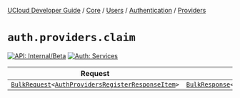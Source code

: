 [UCloud Developer Guide](/docs/developer-guide/README.md) / [Core](/docs/developer-guide/core/README.md) / [Users](/docs/developer-guide/core/users/README.md) / [Authentication](/docs/developer-guide/core/users/authentication/README.md) / [Providers](/docs/developer-guide/core/users/authentication/providers.md)

# `auth.providers.claim`

[![API: Internal/Beta](https://img.shields.io/static/v1?label=API&message=Internal/Beta&color=red&style=flat-square)](/docs/developer-guide/core/api-conventions.md)
[![Auth: Services](https://img.shields.io/static/v1?label=Auth&message=Services&color=informational&style=flat-square)](/docs/developer-guide/core/types.md#role)



| Request | Response | Error |
|---------|----------|-------|
|<code><a href='/docs/reference/dk.sdu.cloud.calls.BulkRequest.md'>BulkRequest</a>&lt;<a href='#authprovidersregisterresponseitem'>AuthProvidersRegisterResponseItem</a>&gt;</code>|<code><a href='/docs/reference/dk.sdu.cloud.calls.BulkResponse.md'>BulkResponse</a>&lt;<a href='#publickeyandrefreshtoken'>PublicKeyAndRefreshToken</a>&gt;</code>|<code><a href='/docs/reference/dk.sdu.cloud.CommonErrorMessage.md'>CommonErrorMessage</a></code>|



